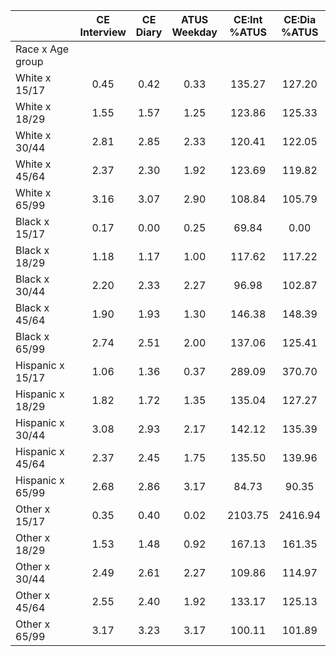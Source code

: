 
|                      | CE<br>Interview |  CE<br>Diary | ATUS<br>Weekday | CE:Int<br>%ATUS | CE:Dia<br>%ATUS |
| -------------------- | :----------: | :----------: | :----------: | :----------: | :----------: |
| Race x Age group     |              |              |              |              |              |
| White x 15/17        |         0.45 |         0.42 |         0.33 |       135.27 |       127.20 |
| White x 18/29        |         1.55 |         1.57 |         1.25 |       123.86 |       125.33 |
| White x 30/44        |         2.81 |         2.85 |         2.33 |       120.41 |       122.05 |
| White x 45/64        |         2.37 |         2.30 |         1.92 |       123.69 |       119.82 |
| White x 65/99        |         3.16 |         3.07 |         2.90 |       108.84 |       105.79 |
| Black x 15/17        |         0.17 |         0.00 |         0.25 |        69.84 |         0.00 |
| Black x 18/29        |         1.18 |         1.17 |         1.00 |       117.62 |       117.22 |
| Black x 30/44        |         2.20 |         2.33 |         2.27 |        96.98 |       102.87 |
| Black x 45/64        |         1.90 |         1.93 |         1.30 |       146.38 |       148.39 |
| Black x 65/99        |         2.74 |         2.51 |         2.00 |       137.06 |       125.41 |
| Hispanic x 15/17     |         1.06 |         1.36 |         0.37 |       289.09 |       370.70 |
| Hispanic x 18/29     |         1.82 |         1.72 |         1.35 |       135.04 |       127.27 |
| Hispanic x 30/44     |         3.08 |         2.93 |         2.17 |       142.12 |       135.39 |
| Hispanic x 45/64     |         2.37 |         2.45 |         1.75 |       135.50 |       139.96 |
| Hispanic x 65/99     |         2.68 |         2.86 |         3.17 |        84.73 |        90.35 |
| Other x 15/17        |         0.35 |         0.40 |         0.02 |      2103.75 |      2416.94 |
| Other x 18/29        |         1.53 |         1.48 |         0.92 |       167.13 |       161.35 |
| Other x 30/44        |         2.49 |         2.61 |         2.27 |       109.86 |       114.97 |
| Other x 45/64        |         2.55 |         2.40 |         1.92 |       133.17 |       125.13 |
| Other x 65/99        |         3.17 |         3.23 |         3.17 |       100.11 |       101.89 |

